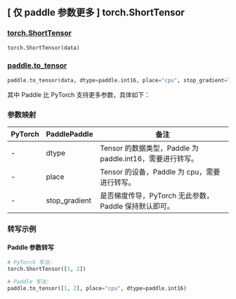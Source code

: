 ## [ 仅 paddle 参数更多 ] torch.ShortTensor

### [torch.ShortTensor](https://pytorch.org/docs/stable/tensors.html)

```python
torch.ShortTensor(data)
```

### [paddle.to_tensor](https://www.paddlepaddle.org.cn/documentation/docs/zh/develop/api/paddle/to_tensor_cn.html#to-tensor)

```python
paddle.to_tensor(data, dtype=paddle.int16, place="cpu", stop_gradient=True)
```

其中 Paddle 比 PyTorch 支持更多参数，具体如下：

### 参数映射

| PyTorch | PaddlePaddle  | 备注                                                      |
| ------- | ------------- | --------------------------------------------------------- |
| -       | dtype         | Tensor 的数据类型，Paddle 为 paddle.int16，需要进行转写。 |
| -       | place         | Tensor 的设备，Paddle 为 cpu，需要进行转写。              |
| -       | stop_gradient | 是否梯度传导，PyTorch 无此参数，Paddle 保持默认即可。     |

### 转写示例

#### Paddle 参数转写

```python
# PyTorch 写法:
torch.ShortTensor([1, 2])

# Paddle 写法:
paddle.to_tensor([1, 2], place="cpu", dtype=paddle.int16)
```
